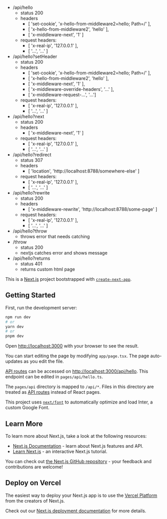 - /api/hello
  - status 200
  - headers
    - [ 'set-cookie', 'x-hello-from-middleware2=hello; Path=/' ],
    - [ 'x-hello-from-middleware2', 'hello' ],
    - [ 'x-middleware-next', '1' ]
  - request headers:
    - [ 'x-real-ip', '127.0.0.1' ],
    - [ '...', '...' ]
- /api/hello?setHeader
  - status 200
  - headers
    - [ 'set-cookie', 'x-hello-from-middleware2=hello; Path=/' ],
    - [ 'x-hello-from-middleware2', 'hello' ],
    - [ 'x-middleware-next', '1' ],
    - [ 'x-middleware-override-headers', '...' ],
    - [ 'x-middleware-request-...', '...']
  - request headers:
    - [ 'x-real-ip', '127.0.0.1' ],
    - [ '...', '...' ]
- /api/hello?next
  - status 200
  - headers
    - [ 'x-middleware-next', '1' ]
  - request headers:
    - [ 'x-real-ip', '127.0.0.1' ],
    - [ '...', '...' ]
- /api/hello?redirect
  - status 307
  - headers
    - [ 'location', 'http://localhost:8788/somewhere-else' ]
  - request headers:
    - [ 'x-real-ip', '127.0.0.1' ],
    - [ '...', '...' ]
- /api/hello?rewrite
  - status 200
  - headers
    - [ 'x-middleware-rewrite', 'http://localhost:8788/some-page' ]
  - request headers:
    - [ 'x-real-ip', '127.0.0.1' ],
    - [ '...', '...' ]
- /api/hello?throw
  - throws error that needs catching
- /throw
  - status 200
  - nextjs catches error and shows message
- /api/hello?returns
  - status 401
  - returns custom html page

This is a [Next.js](https://nextjs.org/) project bootstrapped with [`create-next-app`](https://github.com/vercel/next.js/tree/canary/packages/create-next-app).

## Getting Started

First, run the development server:

```bash
npm run dev
# or
yarn dev
# or
pnpm dev
```

Open [http://localhost:3000](http://localhost:3000) with your browser to see the result.

You can start editing the page by modifying `app/page.tsx`. The page auto-updates as you edit the file.

[API routes](https://nextjs.org/docs/api-routes/introduction) can be accessed on [http://localhost:3000/api/hello](http://localhost:3000/api/hello). This endpoint can be edited in `pages/api/hello.ts`.

The `pages/api` directory is mapped to `/api/*`. Files in this directory are treated as [API routes](https://nextjs.org/docs/api-routes/introduction) instead of React pages.

This project uses [`next/font`](https://nextjs.org/docs/basic-features/font-optimization) to automatically optimize and load Inter, a custom Google Font.

## Learn More

To learn more about Next.js, take a look at the following resources:

- [Next.js Documentation](https://nextjs.org/docs) - learn about Next.js features and API.
- [Learn Next.js](https://nextjs.org/learn) - an interactive Next.js tutorial.

You can check out [the Next.js GitHub repository](https://github.com/vercel/next.js/) - your feedback and contributions are welcome!

## Deploy on Vercel

The easiest way to deploy your Next.js app is to use the [Vercel Platform](https://vercel.com/new?utm_medium=default-template&filter=next.js&utm_source=create-next-app&utm_campaign=create-next-app-readme) from the creators of Next.js.

Check out our [Next.js deployment documentation](https://nextjs.org/docs/deployment) for more details.

